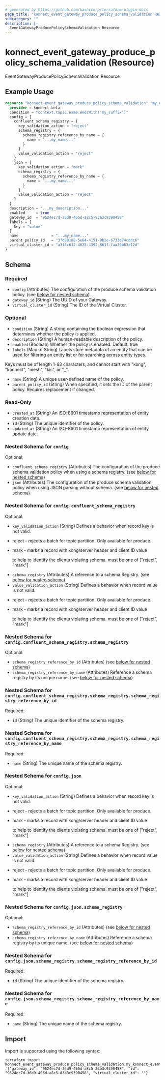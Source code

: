 ```yaml
---
# generated by https://github.com/hashicorp/terraform-plugin-docs
page_title: "konnect_event_gateway_produce_policy_schema_validation Resource - terraform-provider-konnect-beta"
subcategory: ""
description: |-
  EventGatewayProducePolicySchemaValidation Resource
---
```


# konnect_event_gateway_produce_policy_schema_validation (Resource)

EventGatewayProducePolicySchemaValidation Resource

## Example Usage

```terraform
resource "konnect_event_gateway_produce_policy_schema_validation" "my_eventgatewayproducepolicyschemavalidation" {
  provider = konnect-beta
  condition = "context.topic.name.endsWith('my_suffix')"
  config = {
    confluent_schema_registry = {
      key_validation_action = "reject"
      schema_registry = {
        schema_registry_reference_by_name = {
          name = "...my_name..."
        }
      }
      value_validation_action = "reject"
    }
    json = {
      key_validation_action = "mark"
      schema_registry = {
        schema_registry_reference_by_name = {
          name = "...my_name..."
        }
      }
      value_validation_action = "reject"
    }
  }
  description = "...my_description..."
  enabled     = true
  gateway_id  = "9524ec7d-36d9-465d-a8c5-83a3c9390458"
  labels = {
    key = "value"
  }
  name               = "...my_name..."
  parent_policy_id   = "3fd88180-5e64-4151-9b2e-6733e74cddc6"
  virtual_cluster_id = "a3f4c612-4025-4392-861f-faa39b63e12d"
}
```

<!-- schema generated by tfplugindocs -->
## Schema

### Required

- `config` (Attributes) The configuration of the produce schema validation policy. (see [below for nested schema](#nestedatt--config))
- `gateway_id` (String) The UUID of your Gateway.
- `virtual_cluster_id` (String) The ID of the Virtual Cluster.

### Optional

- `condition` (String) A string containing the boolean expression that determines whether the policy is applied.
- `description` (String) A human-readable description of the policy.
- `enabled` (Boolean) Whether the policy is enabled. Default: true
- `labels` (Map of String) Labels store metadata of an entity that can be used for filtering an entity list or for searching across entity types. 

Keys must be of length 1-63 characters, and cannot start with "kong", "konnect", "mesh", "kic", or "_".
- `name` (String) A unique user-defined name of the policy.
- `parent_policy_id` (String) When specified, it sets the ID of the parent policy. Requires replacement if changed.

### Read-Only

- `created_at` (String) An ISO-8601 timestamp representation of entity creation date.
- `id` (String) The unique identifier of the policy.
- `updated_at` (String) An ISO-8601 timestamp representation of entity update date.

<a id="nestedatt--config"></a>
### Nested Schema for `config`

Optional:

- `confluent_schema_registry` (Attributes) The configuration of the produce schema validation policy when using a schema registry. (see [below for nested schema](#nestedatt--config--confluent_schema_registry))
- `json` (Attributes) The configuration of the produce schema validation policy when using JSON parsing without schema. (see [below for nested schema](#nestedatt--config--json))

<a id="nestedatt--config--confluent_schema_registry"></a>
### Nested Schema for `config.confluent_schema_registry`

Optional:

- `key_validation_action` (String) Defines a behavior when record key is not valid.
* reject - rejects a batch for topic partition. Only available for produce.
* mark - marks a record with kong/server header and client ID value

  to help to identify the clients violating schema.
must be one of ["reject", "mark"]
- `schema_registry` (Attributes) A reference to a schema Registry. (see [below for nested schema](#nestedatt--config--confluent_schema_registry--schema_registry))
- `value_validation_action` (String) Defines a behavior when record value is not valid.
* reject - rejects a batch for topic partition. Only available for produce.
* mark - marks a record with kong/server header and client ID value

  to help to identify the clients violating schema.
must be one of ["reject", "mark"]

<a id="nestedatt--config--confluent_schema_registry--schema_registry"></a>
### Nested Schema for `config.confluent_schema_registry.schema_registry`

Optional:

- `schema_registry_reference_by_id` (Attributes) (see [below for nested schema](#nestedatt--config--confluent_schema_registry--schema_registry--schema_registry_reference_by_id))
- `schema_registry_reference_by_name` (Attributes) Reference a schema registry by its unique name. (see [below for nested schema](#nestedatt--config--confluent_schema_registry--schema_registry--schema_registry_reference_by_name))

<a id="nestedatt--config--confluent_schema_registry--schema_registry--schema_registry_reference_by_id"></a>
### Nested Schema for `config.confluent_schema_registry.schema_registry.schema_registry_reference_by_id`

Required:

- `id` (String) The unique identifier of the schema registry.


<a id="nestedatt--config--confluent_schema_registry--schema_registry--schema_registry_reference_by_name"></a>
### Nested Schema for `config.confluent_schema_registry.schema_registry.schema_registry_reference_by_name`

Required:

- `name` (String) The unique name of the schema registry.




<a id="nestedatt--config--json"></a>
### Nested Schema for `config.json`

Optional:

- `key_validation_action` (String) Defines a behavior when record key is not valid.
* reject - rejects a batch for topic partition. Only available for produce.
* mark - marks a record with kong/server header and client ID value

  to help to identify the clients violating schema.
must be one of ["reject", "mark"]
- `schema_registry` (Attributes) A reference to a schema Registry. (see [below for nested schema](#nestedatt--config--json--schema_registry))
- `value_validation_action` (String) Defines a behavior when record value is not valid.
* reject - rejects a batch for topic partition. Only available for produce.
* mark - marks a record with kong/server header and client ID value

  to help to identify the clients violating schema.
must be one of ["reject", "mark"]

<a id="nestedatt--config--json--schema_registry"></a>
### Nested Schema for `config.json.schema_registry`

Optional:

- `schema_registry_reference_by_id` (Attributes) (see [below for nested schema](#nestedatt--config--json--schema_registry--schema_registry_reference_by_id))
- `schema_registry_reference_by_name` (Attributes) Reference a schema registry by its unique name. (see [below for nested schema](#nestedatt--config--json--schema_registry--schema_registry_reference_by_name))

<a id="nestedatt--config--json--schema_registry--schema_registry_reference_by_id"></a>
### Nested Schema for `config.json.schema_registry.schema_registry_reference_by_id`

Required:

- `id` (String) The unique identifier of the schema registry.


<a id="nestedatt--config--json--schema_registry--schema_registry_reference_by_name"></a>
### Nested Schema for `config.json.schema_registry.schema_registry_reference_by_name`

Required:

- `name` (String) The unique name of the schema registry.

## Import

Import is supported using the following syntax:

```shell
terraform import konnect_event_gateway_produce_policy_schema_validation.my_konnect_event_gateway_produce_policy_schema_validation '{"gateway_id": "9524ec7d-36d9-465d-a8c5-83a3c9390458", "id": "9524ec7d-36d9-465d-a8c5-83a3c9390458", "virtual_cluster_id": ""}'
```
